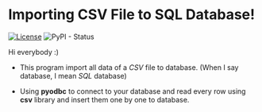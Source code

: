 # Importing CSV File to SQL Database!
[![License](http://img.shields.io/:license-mit-blue.svg)](LICENSE)
![PyPI - Status](https://img.shields.io/pypi/status/Django.svg)

Hi everybody :)

- This program import all data of a _CSV_ file to database. (When I say database, I mean _SQL_ database)

- Using **pyodbc** to connect to your database and read every row using **csv** library and insert them one by one to database.
